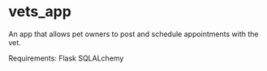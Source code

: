 # vets_app
An app that allows pet owners to post and schedule appointments with the vet.

Requirements: 
Flask
SQLALchemy
